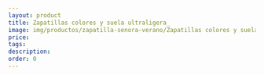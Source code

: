 ```yaml
---
layout: product
title: Zapatillas colores y suela ultraligera_
image: img/productos/zapatilla-senora-verano/Zapatillas colores y suela ultraligera_.jpeg
price: 
tags: 
description: 
order: 0
---
```

